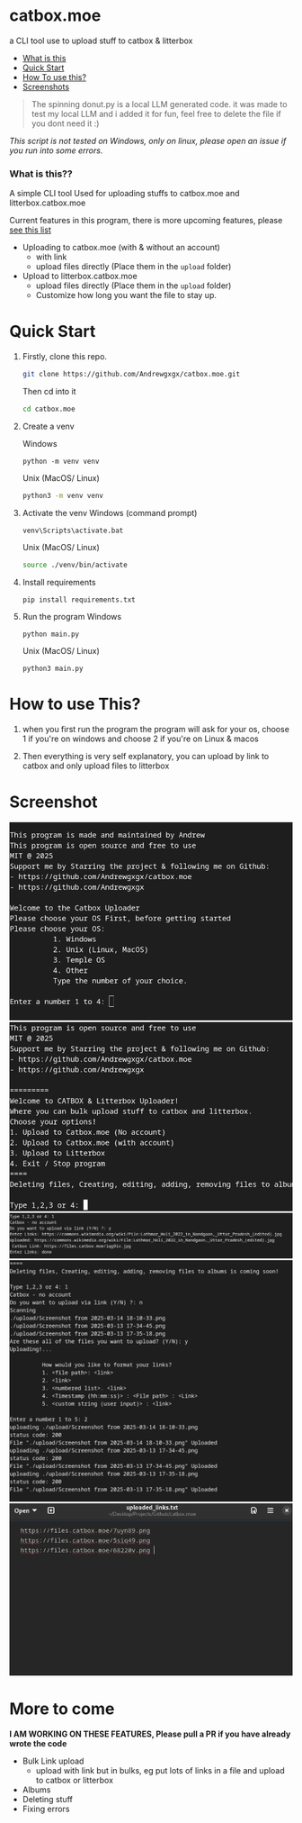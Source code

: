 # catbox.moe
a CLI tool use to upload stuff to catbox &amp; litterbox

- [What is this](#what-is-this)
- [Quick Start](#quick-start)
- [How To use this?](#how-to-use-this)
- [Screenshots](#screenshot)

> The spinning donut.py is a local LLM generated code. it was made to test my local LLM and i added it for fun, feel free to delete the file if you dont need it :)

*This script is not tested on Windows, only on linux, please open an issue if you run into some errors.*
### What is this??
A simple CLI tool Used for uploading stuffs to catbox.moe and litterbox.catbox.moe

Current features in this program, there is more upcoming features, please [see this list](#more-to-come)
- Uploading to catbox.moe (with & without an account)
    - with link
    - upload files directly (Place them in the `upload` folder)
- Upload to litterbox.catbox.moe
    - upload files directly (Place them in the `upload` folder)
    - Customize how long you want the file to stay up.

# Quick Start
1. Firstly, clone this repo.
    ```bash
    git clone https://github.com/Andrewgxgx/catbox.moe.git
    ```
    Then cd into it
    ```bash
    cd catbox.moe
    ```

2. Create a venv

    Windows 
    ```
    python -m venv venv
    ```
    Unix (MacOS/ Linux)
    ```bash
    python3 -m venv venv
    ```

3. Activate the venv
    Windows (command prompt)
    ```
    venv\Scripts\activate.bat
    ```
    Unix (MacOS/ Linux)
    ```bash
    source ./venv/bin/activate
    ```
4. Install requirements 
    ```
    pip install requirements.txt
    ```

5. Run the program 
    Windows 
    ```
    python main.py
    ```
    Unix (MacOS/ Linux)
    ```
    python3 main.py
    ```

# How to use This?
1. when you first run the program the program will ask for your os, choose 1 if you're on windows and choose 2 if you're on Linux & macos 

2. Then everything is very self explanatory, you can upload by link to catbox and only upload files to litterbox

# Screenshot
![alt text](<upload/Screenshot from 2025-03-13 17-34-45.png>)
![alt text](<upload/Screenshot from 2025-03-13 17-35-18.png>)
![alt text](<upload/Screenshot from 2025-03-14 18-10-33.png>)
![alt text](<upload/Screenshot from 2025-03-14 18-11-13.png>)
![alt text](<upload/Screenshot from 2025-03-14 18-11-56.png>)


# More to come
**I AM WORKING ON THESE FEATURES, Please pull a PR if you have already wrote the code**
- Bulk Link upload
    - upload with link but in bulks, eg put lots of links in a file and upload to catbox or litterbox
- Albums 
- Deleting stuff
- Fixing errors 
